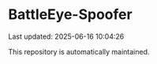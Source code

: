 # BattleEye-Spoofer

Last updated: 2025-06-16 10:04:26

This repository is automatically maintained.
